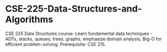 # CSE-225-Data-Structures-and-Algorithms
CSE 225 Data Structures course: Learn fundamental data techniques - ADTs, stacks, queues, trees, graphs; emphasize domain analysis, Big-O for efficient problem-solving. Prerequisite: CSE 215.
